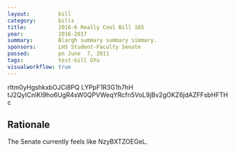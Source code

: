 ```yaml
---
layout:         bill
category:       bills
title:          2016-6 Really Cool Bill 165
year:           2016-2017
summary:        Blargh summary summary simmary.
sponsors:       LHS Student-Faculty Senate
passed:         pn June  7, 2011
tags:           test-bill GYu
visualworkflow: true
---
```



rItm0yHgshkxbOJCi8PQ LYPpF1R3G1h7hH tJ2QyICnIKI9ho6UgR4sW0QPVWeqYRcfn5VoL9jBv2gOKZ6jdAZFFsbHFTHc 




Rationale
---------
The Senate currently feels like NzyBXTZOEGeL.
